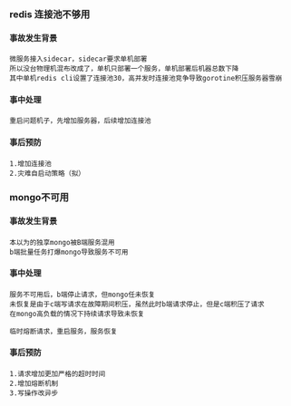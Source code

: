 ### redis 连接池不够用

#### 事故发生背景

    微服务接入sidecar，sidecar要求单机部署
    所以没台物理机混布改成了，单机只部署一个服务，单机部署后机器总数下降
    其中单机redis cli设置了连接池30，高并发时连接池竞争导致gorotine积压服务器雪崩
    
#### 事中处理

    重启问题机子，先增加服务器，后续增加连接池
 
#### 事后预防

    1.增加连接池
    2.灾难自启动策略（拟）
    
    
### mongo不可用

#### 事故发生背景

    本以为的独享mongo被B端服务混用
    b端批量任务打爆mongo导致服务不可用
    
#### 事中处理

    服务不可用后，b端停止请求，但mongo任未恢复
    未恢复是由于c端写请求在故障期间积压，虽然此时b端请求停止，但是c端积压了请求
    在mongo高负载的情况下持续请求导致未恢复
    
    临时熔断请求，重启服务，服务恢复
    
#### 事后预防

    1.请求增加更加严格的超时时间
    2.增加熔断机制
    3.写操作改异步
   
